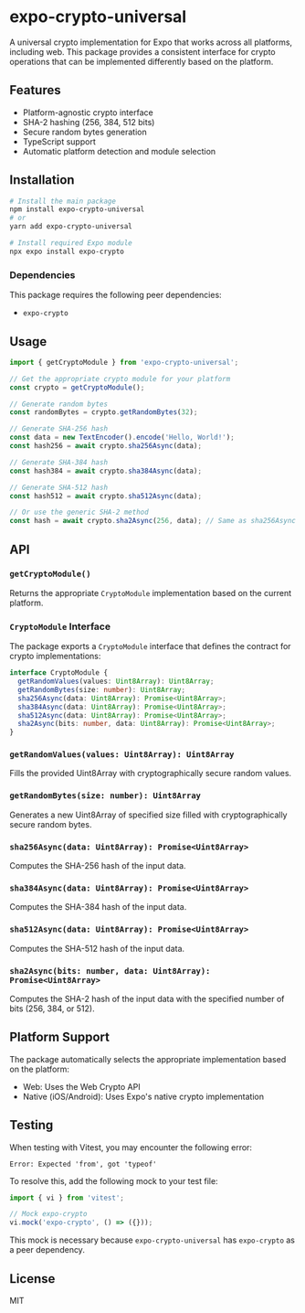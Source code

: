 # expo-crypto-universal

A universal crypto implementation for Expo that works across all platforms, including web. This package provides a consistent interface for crypto operations that can be implemented differently based on the platform.

## Features

- Platform-agnostic crypto interface
- SHA-2 hashing (256, 384, 512 bits)
- Secure random bytes generation
- TypeScript support
- Automatic platform detection and module selection

## Installation

```bash
# Install the main package
npm install expo-crypto-universal
# or
yarn add expo-crypto-universal

# Install required Expo module
npx expo install expo-crypto
```

### Dependencies

This package requires the following peer dependencies:

- `expo-crypto`

## Usage

```typescript
import { getCryptoModule } from 'expo-crypto-universal';

// Get the appropriate crypto module for your platform
const crypto = getCryptoModule();

// Generate random bytes
const randomBytes = crypto.getRandomBytes(32);

// Generate SHA-256 hash
const data = new TextEncoder().encode('Hello, World!');
const hash256 = await crypto.sha256Async(data);

// Generate SHA-384 hash
const hash384 = await crypto.sha384Async(data);

// Generate SHA-512 hash
const hash512 = await crypto.sha512Async(data);

// Or use the generic SHA-2 method
const hash = await crypto.sha2Async(256, data); // Same as sha256Async
```

## API

### `getCryptoModule()`

Returns the appropriate `CryptoModule` implementation based on the current platform.

### `CryptoModule` Interface

The package exports a `CryptoModule` interface that defines the contract for crypto implementations:

```typescript
interface CryptoModule {
  getRandomValues(values: Uint8Array): Uint8Array;
  getRandomBytes(size: number): Uint8Array;
  sha256Async(data: Uint8Array): Promise<Uint8Array>;
  sha384Async(data: Uint8Array): Promise<Uint8Array>;
  sha512Async(data: Uint8Array): Promise<Uint8Array>;
  sha2Async(bits: number, data: Uint8Array): Promise<Uint8Array>;
}
```

### `getRandomValues(values: Uint8Array): Uint8Array`

Fills the provided Uint8Array with cryptographically secure random values.

### `getRandomBytes(size: number): Uint8Array`

Generates a new Uint8Array of specified size filled with cryptographically secure random bytes.

### `sha256Async(data: Uint8Array): Promise<Uint8Array>`

Computes the SHA-256 hash of the input data.

### `sha384Async(data: Uint8Array): Promise<Uint8Array>`

Computes the SHA-384 hash of the input data.

### `sha512Async(data: Uint8Array): Promise<Uint8Array>`

Computes the SHA-512 hash of the input data.

### `sha2Async(bits: number, data: Uint8Array): Promise<Uint8Array>`

Computes the SHA-2 hash of the input data with the specified number of bits (256, 384, or 512).

## Platform Support

The package automatically selects the appropriate implementation based on the platform:

- Web: Uses the Web Crypto API
- Native (iOS/Android): Uses Expo's native crypto implementation

## Testing

When testing with Vitest, you may encounter the following error:

```
Error: Expected 'from', got 'typeof'
```

To resolve this, add the following mock to your test file:

```typescript
import { vi } from 'vitest';

// Mock expo-crypto
vi.mock('expo-crypto', () => ({}));
```

This mock is necessary because `expo-crypto-universal` has `expo-crypto` as a peer dependency.

## License

MIT
